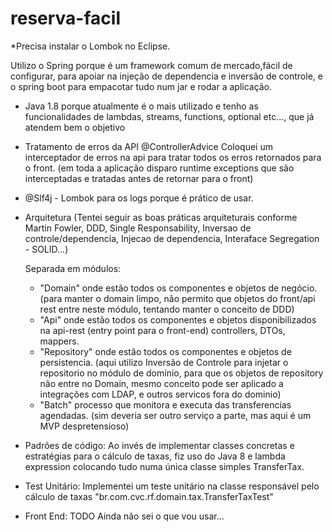# reserva-facil

*Precisa instalar o Lombok no Eclipse.

Utilizo o Spring porque é um framework comum de mercado,fácil de configurar, para apoiar na injeção de dependencia e inversão de controle, e o spring boot para empacotar tudo num jar e rodar a aplicação.

- Java 1.8 porque atualmente é o mais utilizado e tenho as funcionalidades de lambdas, streams, functions, optional etc..., que já atendem bem o objetivo

- Tratamento de erros da API @ControllerAdvice
Coloquei um interceptador de erros na api para tratar todos os erros retornados para o front. (em toda a aplicação disparo runtime exceptions que são interceptadas e tratadas antes de retornar para o front)

- @Slf4j - Lombok para os logs porque é prático de usar.

- Arquitetura (Tentei seguir as boas práticas arquiteturais conforme Martin Fowler, DDD, Single Responsability, Inversao de controle/dependencia, Injecao de dependencia, Interaface Segregation - SOLID...)

  Separada em módulos:
    - "Domain" onde estão todos os componentes e objetos de negócio. (para manter o domain limpo, não permito que objetos do front/api rest entre neste módulo, tentando manter o conceito de DDD)
    - "Api" onde estão todos os componentes e objetos disponibilizados na api-rest (entry point para o front-end) controllers, DTOs, mappers.
    - "Repository" onde estão todos os componentes e objetos de persistencia. (aqui utilizo Inversão de Controle para injetar o repositorio no módulo de domínio, para que os objetos de repository não entre no Domain, mesmo conceito pode ser aplicado a integrações com LDAP, e outros servicos fora do dominio)
    - "Batch" processo que monitora e executa das transferencias agendadas. (sim deveria ser outro serviço a parte, mas aqui é um MVP despretensioso)    

- Padrões de código:
	  Ao invés de implementar classes concretas e estratégias para o cálculo de taxas, fiz uso do Java 8 e lambda expression colocando tudo numa única classe simples TransferTax.
  
- Test Unitário: 
	Implementei um teste unitário na classe responsável pelo cálculo de taxas "br.com.cvc.rf.domain.tax.TransferTaxTest"
  
 - Front End: TODO
 	Ainda não sei o que vou usar... 

    





